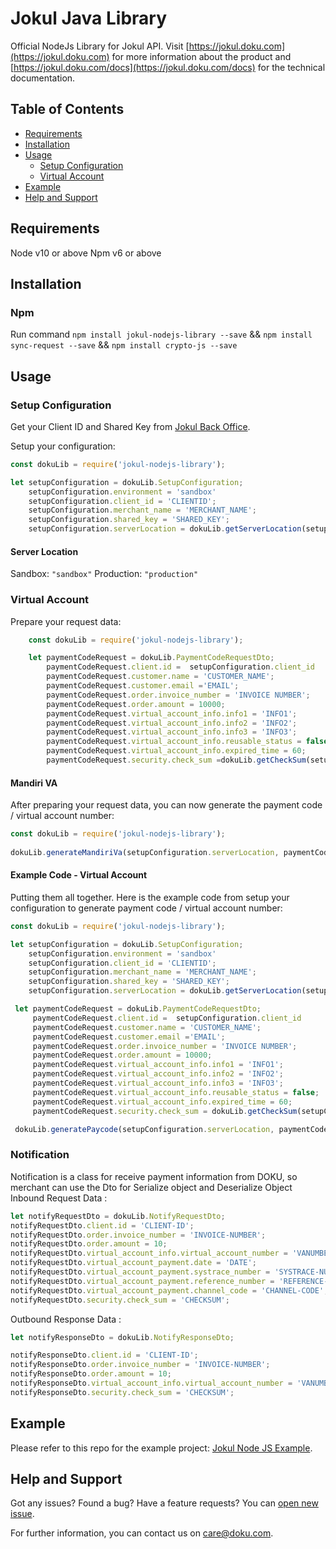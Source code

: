 # Jokul Java Library

Official NodeJs Library for Jokul API. Visit [https://jokul.doku.com](https://jokul.doku.com) for more information about the product and [https://jokul.doku.com/docs](https://jokul.doku.com/docs) for the technical documentation.

## Table of Contents

- [Requirements](#requirements)
- [Installation](#installation)
- [Usage](#usage)
  - [Setup Configuration](#setup-configuration)
  - [Virtual Account](#virtual-account)
- [Example](#example)
- [Help and Support](#help-and-support)

## Requirements

Node v10 or above
Npm v6 or above

## Installation

### Npm
Run command `npm install jokul-nodejs-library --save` && `npm install sync-request --save` && `npm install crypto-js --save`

## Usage

### Setup Configuration

Get your Client ID and Shared Key from [Jokul Back Office](https://jokul.doku.com/bo/login).

Setup your configuration:

```javascript
const dokuLib = require('jokul-nodejs-library');

let setupConfiguration = dokuLib.SetupConfiguration;
    setupConfiguration.environment = 'sandbox'
    setupConfiguration.client_id = 'CLIENTID';
    setupConfiguration.merchant_name = 'MERCHANT_NAME';
    setupConfiguration.shared_key = 'SHARED_KEY';
    setupConfiguration.serverLocation = dokuLib.getServerLocation(setupConfiguration.environment);

```
#### Server Location
Sandbox: `"sandbox"`
Production: `"production"`

### Virtual Account
Prepare your request data:

```javascript
    const dokuLib = require('jokul-nodejs-library');

    let paymentCodeRequest = dokuLib.PaymentCodeRequestDto;
        paymentCodeRequest.client.id =  setupConfiguration.client_id
        paymentCodeRequest.customer.name = 'CUSTOMER_NAME';
        paymentCodeRequest.customer.email ='EMAIL';
        paymentCodeRequest.order.invoice_number = 'INVOICE NUMBER';
        paymentCodeRequest.order.amount = 10000;
        paymentCodeRequest.virtual_account_info.info1 = 'INFO1';
        paymentCodeRequest.virtual_account_info.info2 = 'INFO2';
        paymentCodeRequest.virtual_account_info.info3 = 'INFO3';
        paymentCodeRequest.virtual_account_info.reusable_status = false;
        paymentCodeRequest.virtual_account_info.expired_time = 60;
        paymentCodeRequest.security.check_sum =dokuLib.getCheckSum(setupConfiguration, paymentCodeRequest);
```

#### Mandiri VA

After preparing your request data, you can now generate the payment code / virtual account number:

```javascript
const dokuLib = require('jokul-nodejs-library');
 
dokuLib.generateMandiriVa(setupConfiguration.serverLocation, paymentCodeRequest);
```

#### Example Code - Virtual Account

Putting them all together. Here is the example code from setup your configuration to generate payment code / virtual account number:

```javascript
const dokuLib = require('jokul-nodejs-library');

let setupConfiguration = dokuLib.SetupConfiguration;
    setupConfiguration.environment = 'sandbox'
    setupConfiguration.client_id = 'CLIENTID';
    setupConfiguration.merchant_name = 'MERCHANT_NAME';
    setupConfiguration.shared_key = 'SHARED_KEY';
    setupConfiguration.serverLocation = dokuLib.getServerLocation(setupConfiguration.environment);

 let paymentCodeRequest = dokuLib.PaymentCodeRequestDto;
     paymentCodeRequest.client.id =  setupConfiguration.client_id 
     paymentCodeRequest.customer.name = 'CUSTOMER_NAME';
     paymentCodeRequest.customer.email ='EMAIL';
     paymentCodeRequest.order.invoice_number = 'INVOICE NUMBER';
     paymentCodeRequest.order.amount = 10000;
     paymentCodeRequest.virtual_account_info.info1 = 'INFO1';
     paymentCodeRequest.virtual_account_info.info2 = 'INFO2';
     paymentCodeRequest.virtual_account_info.info3 = 'INFO3';
     paymentCodeRequest.virtual_account_info.reusable_status = false;
     paymentCodeRequest.virtual_account_info.expired_time = 60;
     paymentCodeRequest.security.check_sum = dokuLib.getCheckSum(setupConfiguration, paymentCodeRequest);

 dokuLib.generatePaycode(setupConfiguration.serverLocation, paymentCodeRequest);

```
### Notification
Notification is a class for receive payment information from DOKU, so merchant can use the Dto for Serialize object and Deserialize Object
Inbound Request Data :
```javascript
let notifyRequestDto = dokuLib.NotifyRequestDto;
notifyRequestDto.client.id = 'CLIENT-ID';
notifyRequestDto.order.invoice_number = 'INVOICE-NUMBER';
notifyRequestDto.order.amount = 10;
notifyRequestDto.virtual_account_info.virtual_account_number = 'VANUMBER';
notifyRequestDto.virtual_account_payment.date = 'DATE';
notifyRequestDto.virtual_account_payment.systrace_number = 'SYSTRACE-NUMBER';
notifyRequestDto.virtual_account_payment.reference_number = 'REFERENCE-NUMBER';
notifyRequestDto.virtual_account_payment.channel_code = 'CHANNEL-CODE';
notifyRequestDto.security.check_sum = 'CHECKSUM';

```
Outbound Response Data :
```javascript
let notifyResponseDto = dokuLib.NotifyResponseDto;

notifyResponseDto.client.id = 'CLIENT-ID';
notifyResponseDto.order.invoice_number = 'INVOICE-NUMBER';
notifyResponseDto.order.amount = 10;
notifyResponseDto.virtual_account_info.virtual_account_number = 'VANUMBER';
notifyResponseDto.security.check_sum = 'CHECKSUM';
```




## Example

Please refer to this repo for the example project: [Jokul Node JS Example](https://github.com/PTNUSASATUINTIARTHA-DOKU/jokul-nodejs-example).

## Help and Support

Got any issues? Found a bug? Have a feature requests? You can [open new issue](https://github.com/PTNUSASATUINTIARTHA-DOKU/jokul-nodejs-library/issues/new).

For further information, you can contact us on [care@doku.com](mailto:care@doku.com).
